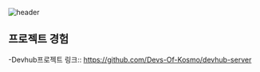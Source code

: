 ![header](https://capsule-render.vercel.app/api?type=waving&text=Welcome&color=timeGradient&height=200&section=header&fontSize=64&animation=fadeIn)


  ## 프로젝트 경험

  -Devhub프로젝트 링크:: https://github.com/Devs-Of-Kosmo/devhub-server

  
  
 
